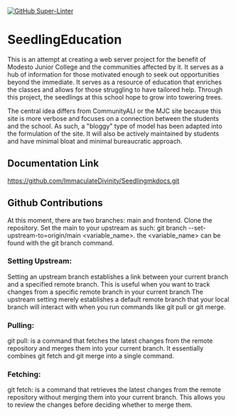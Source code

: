 [![GitHub Super-Linter](https://github.com/ImmaculateDivinity/SeedlingEducation/actions/workflows/superlinter.yml/badge.svg)](https://github.com/marketplace/actions/super-linter)

# SeedlingEducation
This is an attempt at creating a web server project
for the benefit of Modesto Junior College
and the communities affected by it. It serves as a
hub of information for those motivated enough
to seek out opportunities beyond the immediate.
It serves as a resource of education that enriches
the classes and allows for those struggling to
have tailored help. Through this project, the seedlings
at this school hope to grow into towering trees.

The central idea differs from CommunityALI or the
MJC site because this site is more verbose
and focuses on a connection between the students
and the school. As such, a "bloggy" type of model
has been adapted into the formulation of the site.
It will also be actively maintained by students
and have minimal bloat and minimal bureaucratic approach.

## Documentation Link
https://github.com/ImmaculateDivinity/Seedlingmkdocs.git

## Github Contributions
At this moment, there are two branches: main and frontend.
Clone the repository.
Set the main to your upstream as such:
git branch --set-upstream-to=origin/main <variable_name>.
the <variable_name> can be found with the git branch
command.

### Setting Upstream:

Setting an upstream branch establishes a link between your 
current branch and a specified remote branch.
This is useful when you want to track changes from a 
specific remote branch in your current branch
The upstream setting merely establishes a default remote branch 
that your local branch will interact with when you run commands 
like git pull or git merge.

### Pulling:

git pull: is a command that fetches the latest changes from the remote 
repository and merges them into your current branch.
It essentially combines git fetch and git merge into a single
command.

### Fetching:

git fetch: is a command that retrieves the latest changes from the remote repository without merging them into your current branch.
This allows you to review the changes before deciding whether to merge them.
